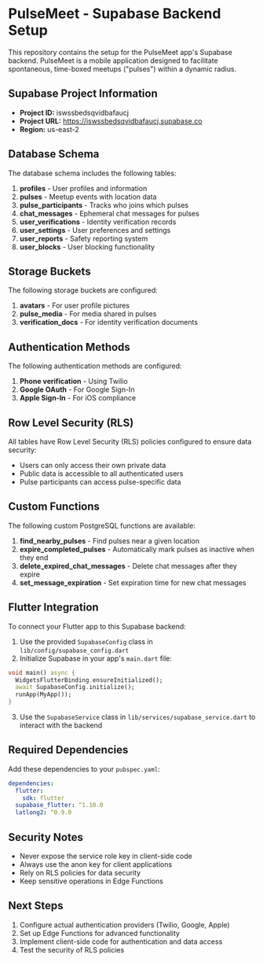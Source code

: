 # PulseMeet - Supabase Backend Setup

This repository contains the setup for the PulseMeet app's Supabase backend. PulseMeet is a mobile application designed to facilitate spontaneous, time-boxed meetups ("pulses") within a dynamic radius.

## Supabase Project Information

- **Project ID:** iswssbedsqvidbafaucj
- **Project URL:** https://iswssbedsqvidbafaucj.supabase.co
- **Region:** us-east-2

## Database Schema

The database schema includes the following tables:

1. **profiles** - User profiles and information
2. **pulses** - Meetup events with location data
3. **pulse_participants** - Tracks who joins which pulses
4. **chat_messages** - Ephemeral chat messages for pulses
5. **user_verifications** - Identity verification records
6. **user_settings** - User preferences and settings
7. **user_reports** - Safety reporting system
8. **user_blocks** - User blocking functionality

## Storage Buckets

The following storage buckets are configured:

1. **avatars** - For user profile pictures
2. **pulse_media** - For media shared in pulses
3. **verification_docs** - For identity verification documents

## Authentication Methods

The following authentication methods are configured:

1. **Phone verification** - Using Twilio
2. **Google OAuth** - For Google Sign-In
3. **Apple Sign-In** - For iOS compliance

## Row Level Security (RLS)

All tables have Row Level Security (RLS) policies configured to ensure data security:

- Users can only access their own private data
- Public data is accessible to all authenticated users
- Pulse participants can access pulse-specific data

## Custom Functions

The following custom PostgreSQL functions are available:

1. **find_nearby_pulses** - Find pulses near a given location
2. **expire_completed_pulses** - Automatically mark pulses as inactive when they end
3. **delete_expired_chat_messages** - Delete chat messages after they expire
4. **set_message_expiration** - Set expiration time for new chat messages

## Flutter Integration

To connect your Flutter app to this Supabase backend:

1. Use the provided `SupabaseConfig` class in `lib/config/supabase_config.dart`
2. Initialize Supabase in your app's `main.dart` file:

```dart
void main() async {
  WidgetsFlutterBinding.ensureInitialized();
  await SupabaseConfig.initialize();
  runApp(MyApp());
}
```

3. Use the `SupabaseService` class in `lib/services/supabase_service.dart` to interact with the backend

## Required Dependencies

Add these dependencies to your `pubspec.yaml`:

```yaml
dependencies:
  flutter:
    sdk: flutter
  supabase_flutter: ^1.10.0
  latlong2: ^0.9.0
```

## Security Notes

- Never expose the service role key in client-side code
- Always use the anon key for client applications
- Rely on RLS policies for data security
- Keep sensitive operations in Edge Functions

## Next Steps

1. Configure actual authentication providers (Twilio, Google, Apple)
2. Set up Edge Functions for advanced functionality
3. Implement client-side code for authentication and data access
4. Test the security of RLS policies
